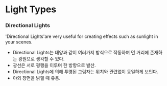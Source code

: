 Light Types
===========
### Directional Lights
'Directional Lights'are very useful for creating effects such as sunlight in your scenes.
- Directional Lights는 태양과 같이 여러가지 방식으로 작동하며 먼 거리에 존재하는 광원으로 생각할 수 있다.
- 광선은 서로 평행을 이루며 한 방향으로 발산.
- Directional Lights에 의해 투영된 그림자는 위치와 관련없이 동일하게 보인다.
- 야외 장면을 밝힐 때 유용.

